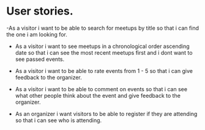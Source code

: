 # User stories.

-As a visitor i want to be able to search for meetups by title so that i can find the one i am looking for.

- As a visitor i want to see meetups in a chronological order ascending date so that i can see the most recent meetups first and i dont want to see passed events.

- As a visitor i want to be able to rate events from 1 - 5 so that i can give feedback to the organizer.

- As a visitor i want to be able to comment on events so that i can see what other people think about the event and give feedback to the organizer.

- As an organizer i want visitors to be able to register if they are attending so that i can see who is attending.




